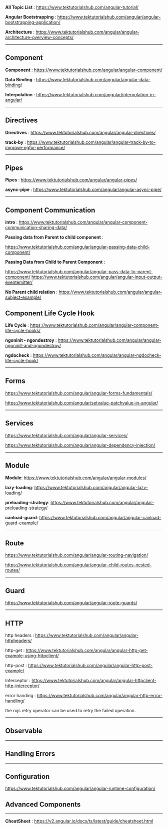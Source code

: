 
**All Topic List** : https://www.tektutorialshub.com/angular-tutorial/

**Angular Bootstrapping** : https://www.tektutorialshub.com/angular/angular-bootstrapping-application/

**Architecture** : https://www.tektutorialshub.com/angular/angular-architecture-overview-concepts/

---

## Component

**Component** : https://www.tektutorialshub.com/angular/angular-component/

**Data Binding** : https://www.tektutorialshub.com/angular/angular-data-binding/

**Interpolation** : https://www.tektutorialshub.com/angular/interpolation-in-angular/

---

## Directives

**Directives** : https://www.tektutorialshub.com/angular/angular-directives/

**track-by** : https://www.tektutorialshub.com/angular/angular-track-by-to-improve-ngfor-performance/

---

## Pipes

**Pipes** : https://www.tektutorialshub.com/angular/angular-pipes/

**async-pipe** : https://www.tektutorialshub.com/angular/angular-async-pipe/

---

## Component Communication

**intro** : https://www.tektutorialshub.com/angular/angular-component-communication-sharing-data/

**Passing data from Parent to child component** : 

  https://www.tektutorialshub.com/angular/angular-passing-data-child-component/

**Passing Data from Child to Parent Component** :

  https://www.tektutorialshub.com/angular/angular-pass-data-to-parent-component/
  https://www.tektutorialshub.com/angular/angular-input-output-eventemitter/

**No Parent child relation** : https://www.tektutorialshub.com/angular/angular-subject-example/


## Component Life Cycle Hook

**Life Cycle** : https://www.tektutorialshub.com/angular/angular-component-life-cycle-hooks/

**ngoninit - ngondestroy** : https://www.tektutorialshub.com/angular/angular-ngoninit-and-ngondestroy/

**ngdocheck** : https://www.tektutorialshub.com/angular/angular-ngdocheck-life-cycle-hook/

---

## Forms

https://www.tektutorialshub.com/angular/angular-forms-fundamentals/

https://www.tektutorialshub.com/angular/setvalue-patchvalue-in-angular/

---

## Services

https://www.tektutorialshub.com/angular/angular-services/

https://www.tektutorialshub.com/angular/angular-dependency-injection/

---

## Module

**Module**: https://www.tektutorialshub.com/angular/angular-modules/

**lazy-loading**: https://www.tektutorialshub.com/angular/angular-lazy-loading/

**preloading-strategy**: https://www.tektutorialshub.com/angular/angular-preloading-strategy/

**canload-guard**: https://www.tektutorialshub.com/angular/angular-canload-guard-example/

---

## Route
https://www.tektutorialshub.com/angular/angular-routing-navigation/

https://www.tektutorialshub.com/angular/angular-child-routes-nested-routes/

---

## Guard

https://www.tektutorialshub.com/angular/angular-route-guards/

---

## HTTP

http headers : https://www.tektutorialshub.com/angular/angular-httpheaders/

http-get : https://www.tektutorialshub.com/angular/angular-http-get-example-using-httpclient/

http-post : https://www.tektutorialshub.com/angular/angular-http-post-example/

Interceptor : https://www.tektutorialshub.com/angular/angular-httpclient-http-interceptor/

error handing : https://www.tektutorialshub.com/angular/angular-http-error-handling/

the rxjs retry operator can be used to retry the failed operation.

---

## Observable

---

## Handling Errors

---

## Configuration

https://www.tektutorialshub.com/angular/angular-runtime-configuration/

## Advanced Components

---

**CheatSheet** : https://v2.angular.io/docs/ts/latest/guide/cheatsheet.html



